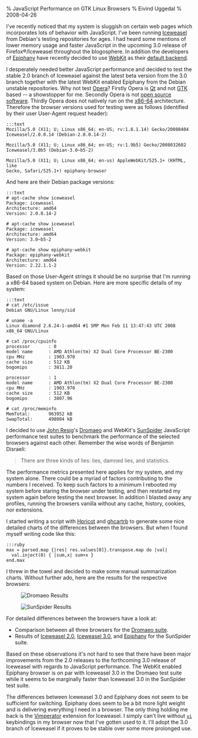 % JavaScript Performance on GTK Linux Browsers
% Eivind Uggedal
% 2008-04-26

I've recently noticed that my system is sluggish on certain web pages which
incorporates lots of behavior with JavaScript. I've been running
[Iceweasel][ice] from Debian's testing repositories for ages. I had heard some
mentions of lower memory usage and faster JavaScript in the upcoming 3.0
release of Firefox&#0174;/Iceweasel throughout the blogosphere.
In addition the developers of [Epiphany][epi] have recently decided to use
[WebKit][kit] as their [default backend][def].

I desperately needed better JavaScript performance and decided to test the
stable 2.0 branch of Iceweasel against the latest beta version from the
3.0 branch together with the latest WebKit enabled Epiphany from the
Debian unstable repositories. Why not test [Opera][ope]? Firstly Opera is
[Qt][qt] and not [GTK][gtk] based -- a showstopper for me. Secondly Opera
is not [open source software][oss]. Thirdly Opera does not natively
run on the [x86-64][x64] architecture.
Therefore the browser versions used for testing were as follows
(identified by their user User-Agent request header):

    :::text
    Mozilla/5.0 (X11; U; Linux x86_64; en-US; rv:1.8.1.14) Gecko/20080404
    Iceweasel/2.0.0.14 (Debian-2.0.0.14-2)

    Mozilla/5.0 (X11; U; Linux x86_64; en-US; rv:1.9b5) Gecko/2008032602
    Iceweasel/3.0b5 (Debian-3.0~b5-2)

    Mozilla/5.0 (X11; U; Linux x86_64; en-us) AppleWebKit/525.1+ (KHTML, like
    Gecko, Safari/525.1+) epiphany-browser

And here are their Debian package versions:

    :::text
    # apt-cache show iceweasel
    Package: iceweasel
    Architecture: amd64
    Version: 2.0.0.14-2

    # apt-cache show iceweasel
    Package: iceweasel
    Architecture: amd64
    Version: 3.0~b5-2

    # apt-cache show epiphany-webkit 
    Package: epiphany-webkit
    Architecture: amd64
    Version: 2.22.1.1-2

Based on those User-Agent strings it should be no surprise that I'm running a
x86-64 based system on Debian. Here are more specific details of
my system:

    :::text
    # cat /etc/issue
    Debian GNU/Linux lenny/sid

    # uname -a
    Linux diamond 2.6.24-1-amd64 #1 SMP Mon Feb 11 13:47:43 UTC 2008
    x86_64 GNU/Linux

    # cat /proc/cpuinfo 
    processor       : 0
    model name      : AMD Athlon(tm) X2 Dual Core Processor BE-2300
    cpu MHz         : 1903.970
    cache size      : 512 KB
    bogomips        : 3811.20

    processor       : 1
    model name      : AMD Athlon(tm) X2 Dual Core Processor BE-2300
    cpu MHz         : 1903.970
    cache size      : 512 KB
    bogomips        : 3807.96

    # cat /proc/meminfo 
    MemTotal:       963952 kB
    SwapTotal:      498004 kB

I decided to use [John Resig][joh]'s [Dromaeo][dro] and WebKit's
[SunSpider][sun] JavaScript performance test suites to benchmark the
performance of the selected browsers against each other. Remember
the wise words of Benjamin Disraeli:

> There are three kinds of lies: lies, damned lies, and statistics.

The performance metrics presented here applies for my system, and my system
alone. There could be a myriad of factors contributing to the numbers I
received. To keep such factors to a minimum I rebooted my system before
staring the browser under testing, and then restarted my system again before
testing the next browser. In addition I blasted away any profiles, running the
browsers vanilla without any cache, history, cookies, nor extensions.

I started writing a script with [Hpricot][hpr] and [ghcartrb][gch] to generate
some nice detailed charts of the differences between the browsers. But when I
found myself writing code like this:

    :::ruby
    max = parsed.map {|res| res.values[0]}.transpose.map do |val|
      val.inject(0) { |sum,x| sum+x }
    end.max

I threw in the towel and decided to make some manual summarization charts.
Without further ado, here are the results for the respective browsers:

<figure>
<img src="http://chart.apis.google.com/chart?chxt=y,x&chs=550x140&chxl=0:|Epiphany|Iceweasel+3.0|Iceweasel+2.0|1:|0|2403.55|4807.1|7210.65|9614.2&chdl=Total+running+time+in+ms&chd=s:9RR&chtt=Dromaeo+Results&cht=bhs"
alt="Dromaeo Results">
</figure>

<figure>
<img src="http://chart.apis.google.com/chart?chxt=y,x&chs=550x140&chxl=0:|Epiphany|Iceweasel+3.0|Iceweasel+2.0|1:|0|4680.55|9361.1|14041.65|18722.2&chdl=Total+running+time+in+ms&chd=s:8RP&chtt=SunSpider+Results&cht=bhs"
alt="SunSpider Results">
</figure>

For detailed differences between the browsers have a look at:

* Comparison between all three browsers for the [Dromaeo suite][sdr].
* Results of [Iceweasel 2.0][f2s], [Iceweasel 3.0][f3s], and [Epiphany][eps]
  for the SunSpider suite.

Based on these observations it's not hard to see that there have been major
improvements from the 2.0 releases to the forthcoming 3.0 release of
Iceweasel with regards to JavaScript performance. The WebKit enabled
Epiphany browser is on par with Iceweasel 3.0 in the Dromaeo test suite
while it seems to be marginally faster than Iceweasel 3.0 in the
SunSpider test suite.

The differences between Iceweasel 3.0 and Epiphany does not seem to be
sufficient for switching. Epiphany does seem to be a bit more light weight
and is delivering everything I need in a browser. The only thing holding me
back is the [Vimperator][vim] extension for Iceweasel. I simply can't live
without [`vi`][vi] keybindings in my browser now that I've gotten used to it.
I'll adopt the 3.0 branch of Iceweasel if it proves to be stable over some
more prolonged use.

[ice]: http://en.wikipedia.org/wiki/Iceweasel/
[epi]: http://www.gnome.org/projects/epiphany/
[kit]: http://webkit.org
[def]: http://blogs.gnome.org/epiphany/2008/04/01/the-future-of-epiphany/
[ope]: http://opera.com
[qt]:  http://trolltech.com/products/qt
[gtk]: http://gtk.org
[oss]: http://www.opensource.org/docs/osd
[x64]: http://en.wikipedia.org/wiki/X86-64
[joh]: http://ejohn.org
[dro]: http://dromaeo.com
[sun]: http://webkit.org/perf/sunspider-0.9/sunspider.html
[hpr]: http://code.whytheluckystiff.net/hpricot
[gch]: http://code.google.com/p/gchartrb/
[sdr]: http://dromaeo.com/?id=8303,8302,8305
[f2s]: http://webkit.org/perf/sunspider-0.9/sunspider-results.html?%7B%223d-cube%22:%5B800,799,792,786,805%5D,%223d-morph%22:%5B1692,1694,1707,1689,1676%5D,%223d-raytrace%22:%5B430,406,413,407,409%5D,%22access-binary-trees%22:%5B224,210,203,206,210%5D,%22access-fannkuch%22:%5B516,510,513,515,515%5D,%22access-nbody%22:%5B707,716,720,723,735%5D,%22access-nsieve%22:%5B360,361,374,359,363%5D,%22bitops-3bit-bits-in-byte%22:%5B338,356,342,341,349%5D,%22bitops-bits-in-byte%22:%5B322,327,325,325,328%5D,%22bitops-bitwise-and%22:%5B3981,3990,3966,4032,3996%5D,%22bitops-nsieve-bits%22:%5B435,435,456,438,443%5D,%22controlflow-recursive%22:%5B127,111,111,111,112%5D,%22crypto-aes%22:%5B315,291,326,314,297%5D,%22crypto-md5%22:%5B246,265,249,285,259%5D,%22crypto-sha1%22:%5B265,247,265,264,235%5D,%22date-format-tofte%22:%5B833,829,815,824,807%5D,%22date-format-xparb%22:%5B1675,1671,1576,1586,1565%5D,%22math-cordic%22:%5B1173,1183,927,910,918%5D,%22math-partial-sums%22:%5B498,476,481,479,493%5D,%22math-spectral-norm%22:%5B403,398,401,399,402%5D,%22regexp-dna%22:%5B571,567,582,592,579%5D,%22string-base64%22:%5B802,723,732,714,716%5D,%22string-fasta%22:%5B642,546,558,566,586%5D,%22string-tagcloud%22:%5B472,452,484,451,466%5D,%22string-unpack-code%22:%5B896,895,892,890,892%5D,%22string-validate-input%22:%5B391,387,389,362,329%5D%7D
[f2d]: http://dromaeo.com/?id=8303
[f3s]: http://webkit.org/perf/sunspider-0.9/sunspider-results.html?%7B%223d-cube%22:%5B226,228,228,236,244%5D,%223d-morph%22:%5B216,220,222,225,225%5D,%223d-raytrace%22:%5B188,187,175,180,189%5D,%22access-binary-trees%22:%5B85,82,84,85,84%5D,%22access-fannkuch%22:%5B413,404,417,405,408%5D,%22access-nbody%22:%5B222,223,229,220,222%5D,%22access-nsieve%22:%5B145,143,156,158,157%5D,%22bitops-3bit-bits-in-byte%22:%5B126,125,125,126,126%5D,%22bitops-bits-in-byte%22:%5B177,165,171,170,165%5D,%22bitops-bitwise-and%22:%5B162,155,155,156,155%5D,%22bitops-nsieve-bits%22:%5B225,224,221,221,222%5D,%22controlflow-recursive%22:%5B67,66,66,66,67%5D,%22crypto-aes%22:%5B137,138,138,151,152%5D,%22crypto-md5%22:%5B91,91,94,92,91%5D,%22crypto-sha1%22:%5B90,90,90,105,91%5D,%22date-format-tofte%22:%5B295,294,292,304,298%5D,%22date-format-xparb%22:%5B209,204,199,204,206%5D,%22math-cordic%22:%5B248,248,254,255,254%5D,%22math-partial-sums%22:%5B206,208,205,206,189%5D,%22math-spectral-norm%22:%5B127,126,125,125,126%5D,%22regexp-dna%22:%5B408,409,383,366,400%5D,%22string-base64%22:%5B139,136,135,144,137%5D,%22string-fasta%22:%5B287,292,296,294,295%5D,%22string-tagcloud%22:%5B268,261,265,276,257%5D,%22string-unpack-code%22:%5B534,526,486,502,546%5D,%22string-validate-input%22:%5B186,187,182,181,188%5D%7D
[f3d]: http://dromaeo.com/?id=8302
[eps]: http://webkit.org/perf/sunspider-0.9/sunspider-results.html?%7B%223d-cube%22:%5B188,183,191,184,190%5D,%223d-morph%22:%5B218,222,229,228,227%5D,%223d-raytrace%22:%5B187,189,200,191,189%5D,%22access-binary-trees%22:%5B93,95,93,93,93%5D,%22access-fannkuch%22:%5B357,363,358,375,355%5D,%22access-nbody%22:%5B181,183,180,181,183%5D,%22access-nsieve%22:%5B89,88,87,89,91%5D,%22bitops-3bit-bits-in-byte%22:%5B83,89,84,94,82%5D,%22bitops-bits-in-byte%22:%5B140,138,137,140,138%5D,%22bitops-bitwise-and%22:%5B168,177,168,168,168%5D,%22bitops-nsieve-bits%22:%5B144,145,143,153,144%5D,%22controlflow-recursive%22:%5B91,80,80,77,79%5D,%22crypto-aes%22:%5B115,112,116,113,127%5D,%22crypto-md5%22:%5B85,87,85,86,86%5D,%22crypto-sha1%22:%5B86,90,89,93,86%5D,%22date-format-tofte%22:%5B219,224,224,233,225%5D,%22date-format-xparb%22:%5B171,174,173,187,172%5D,%22math-cordic%22:%5B199,219,207,213,205%5D,%22math-partial-sums%22:%5B224,219,217,232,221%5D,%22math-spectral-norm%22:%5B135,143,135,124,136%5D,%22regexp-dna%22:%5B399,402,405,389,402%5D,%22string-base64%22:%5B172,181,176,174,172%5D,%22string-fasta%22:%5B237,253,243,243,251%5D,%22string-tagcloud%22:%5B260,263,262,262,260%5D,%22string-unpack-code%22:%5B223,229,241,230,226%5D,%22string-validate-input%22:%5B191,209,205,180,190%5D%7D
[epd]: http://dromaeo.com/?id=8305
[vim]: http://vimperator.mozdev.org
[vi]:  http://en.wikipedia.org/wiki/Vi
